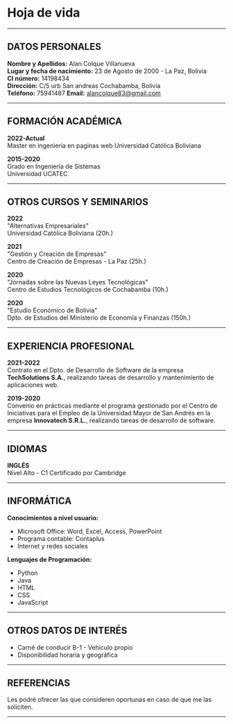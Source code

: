 # Hoja de vida

---

## DATOS PERSONALES
**Nombre y Apellidos:** Alan Colque Villanueva  
**Lugar y fecha de nacimiento:** 23 de Agosto de 2000 - La Paz, Bolivia  
**CI número:** 14198434  
**Dirección:** C/5 urb San andreas Cochabamba, Bolivia  
**Teléfono:** 75941487 
**Email:** alancolque83@gmail.com  

---

## FORMACIÓN ACADÉMICA

**2022-Actual**  
Master en ingenieria en paginas web 
Universidad Católica Boliviana

**2015-2020**  
Grado en Ingeniería de Sistemas  
Universidad UCATEC

---

## OTROS CURSOS Y SEMINARIOS

**2022**  
"Alternativas Empresariales"  
Universidad Católica Boliviana (20h.)

**2021**  
"Gestión y Creación de Empresas"  
Centro de Creación de Empresas - La Paz (25h.)

**2020**  
"Jornadas sobre las Nuevas Leyes Tecnológicas"  
Centro de Estudios Tecnológicos de Cochabamba (10h.)

**2020**  
"Estudio Económico de Bolivia"  
Dpto. de Estudios del Ministerio de Economía y Finanzas (150h.)

---

## EXPERIENCIA PROFESIONAL

**2021-2022**  
Contrato en el Dpto. de Desarrollo de Software de la empresa **TechSolutions S.A.**, realizando tareas de desarrollo y mantenimiento de aplicaciones web.

**2019-2020**  
Convenio en prácticas mediante el programa gestionado por el Centro de Iniciativas para el Empleo de la Universidad Mayor de San Andrés en la empresa **Innovatech S.R.L.**, realizando tareas de desarrollo de software.

---

## IDIOMAS

**INGLÉS**  
Nivel Alto - C1 Certificado por Cambridge

---

## INFORMÁTICA

**Conocimientos a nivel usuario:**

- Microsoft Office: Word, Excel, Access, PowerPoint
- Programa contable: Contaplus
- Internet y redes sociales

**Lenguajes de Programación:**

- Python
- Java
- HTML
- CSS
- JavaScript

---

## OTROS DATOS DE INTERÉS

- Carné de conducir B-1 - Vehículo propio
- Disponibilidad horaria y geográfica

---

## REFERENCIAS

Les podré ofrecer las que consideren oportunas en caso de que me las soliciten.

---
